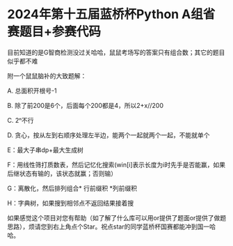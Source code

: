 # 2024年第十五届蓝桥杯Python A组省赛题目+参赛代码

目前知道的是G智商检测没过关哈哈，鼠鼠考场写的答案只有组合数；其它的题目似乎都不难

附一个鼠鼠脑补的大致题解：

A. 总面积开根号-1

B. 除了前200是6个，后面每个200都是4，所以2+x//200

C. 2ⁿ不行

D. 贪心，按从左到右顺序处理左半边，能两个一起就两个一起，不能就单个

E：最大子串dp+最大生成树

F：用线性筛打质数表，然后记忆化搜索(win[i]表示长度为i时先手是否能赢，如果后继状态有输的，该状态就赢；否则输）

G：离散化，然后排列组合* 行前缀积 *列前缀积

H：字典树，如果搜到相邻点不返回结果接着搜

如果感觉这个项目对您有帮助（如了解了什么库可以用or提供了题面or提供了做题思路），烦请您到右上角点个Star。祝点star的同学蓝桥杯国赛都能冲到国一哈哈。


